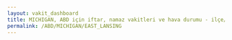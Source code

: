 ```yaml
---
layout: vakit_dashboard
title: MICHIGAN, ABD için iftar, namaz vakitleri ve hava durumu - ilçe/eyalet seç
permalink: /ABD/MICHIGAN/EAST_LANSING
---
```


<script type="text/javascript">
  var GLOBAL_COUNTRY = 'ABD';
  var GLOBAL_CITY = 'MICHIGAN';
  var GLOBAL_STATE = 'EAST_LANSING';
  var lat = 72;
  var lon = 21;
</script>
